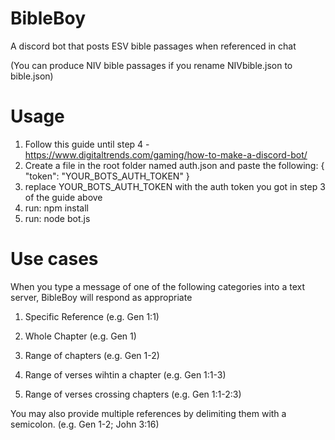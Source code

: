 # BibleBoy
A discord bot that posts ESV bible passages when referenced in chat

(You can produce NIV bible passages if you rename NIVbible.json to bible.json)

# Usage
1. Follow this guide until step 4 - https://www.digitaltrends.com/gaming/how-to-make-a-discord-bot/
2. Create a file in the root folder named auth.json and paste the following:
    {
        "token": "YOUR_BOTS_AUTH_TOKEN"
    }
3. replace YOUR_BOTS_AUTH_TOKEN with the auth token you got in step 3 of the guide above
4. run: npm install
5. run: node bot.js

# Use cases
When you type a message of one of the following categories into a text server, BibleBoy will respond as appropriate
1. Specific Reference (e.g. Gen 1:1)

2. Whole Chapter (e.g. Gen 1)

3. Range of chapters (e.g. Gen 1-2)

3. Range of verses wihtin a chapter (e.g. Gen 1:1-3)

4. Range of verses crossing chapters (e.g. Gen 1:1-2:3)

You may also provide multiple references by delimiting them with a semicolon. (e.g. Gen 1-2; John 3:16)
